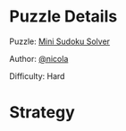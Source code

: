 # Puzzle Details

Puzzle: [Mini Sudoku Solver](https://www.codingame.com/training/hard/mini-sudoku-solver)

Author: [@nicola](https://www.codingame.com/profile/21bf42f790de293c3aef398f18cd2627479878)

Difficulty: Hard

# Strategy
